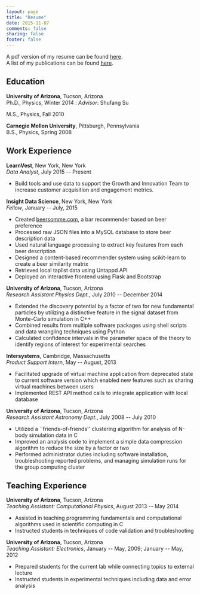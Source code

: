 ```yaml
---
layout: page
title: "Resume"
date: 2015-11-07
comments: false
sharing: false
footer: false
---
```


A pdf version of my resume can be found [here](/resume/resume.pdf "resume").
<br />
A list of my publications can be found [here](http://inspirehep.net/search?p=exactauthor%3AJ.Eckel.1 "publications").


## Education
**University of Arizona**, Tucson, Arizona <br />
Ph.D., Physics, Winter 2014
:   _Advisor_: Shufang Su

M.S., Physics, Fall 2010

**Carnegie Mellon University**, Pittsburgh, Pennsylvania <br />
B.S., Physics, Spring 2008

## Work Experience

**LearnVest**, New York, New York <br />
_Data Analyst_, July 2015 -- Present

- Build tools and use data to support the Growth and Innovation Team to increase customer acquisition and engagement metrics.

**Insight Data Science**, New York, New York <br />
_Fellow_, January -- July, 2015

- Created [beersomme.com](http://beersomme.com "beersomme"), a bar recommender based on beer preference
- Processed raw JSON files into a MySQL database to store beer description data
- Used natural language processing to extract key features from each beer description
- Designed a content-based recommender system using scikit-learn to create a beer similarity matrix
- Retrieved local taplist data using Untappd API
- Deployed an interactive frontend using Flask and Bootstrap

**University of Arizona**, Tucson, Arizona <br />
_Research Assistant Physics Dept._, July 2010 -- December 2014

- Extended the discovery potential by a factor of two for new fundamental particles by utilizing a distinctive feature in the signal dataset from Monte-Carlo simulation in C++
- Combined results from multiple software packages using shell scripts and data wrangling techniques using Python
- Calculated confidence intervals in the parameter space of the theory to identify regions of interest for experimental searches

**Intersystems**, Cambridge, Massachusetts <br />
_Product Support Intern_, May -- August, 2013

- Facilitated upgrade of virtual machine application from deprecated state to current software version which enabled new features such as sharing virtual machines between users
- Implemented REST API method calls to integrate application with local database

**University of Arizona**, Tucson, Arizona <br />
_Research Assistant Astronomy Dept._, July 2008 -- July 2010

- Utilized a ``friends-of-friends'' clustering algorithm for analysis of N-body simulation data in C
- Improved an analysis code to implement a simple data compression algorithm to reduce the size by a factor or two
- Performed administrator duties including software installation, troubleshooting reported problems, and managing simulation runs for the group computing cluster

## Teaching Experience

**University of Arizona**, Tucson, Arizona <br />
_Teaching Assistant: Computational Physics_, August 2013 -- May 2014

- Assisted in teaching programming fundamentals and computational algorithms used in scientific computing in C
- Instructed students in techniques of code validation and troubleshooting

**University of Arizona**, Tucson, Arizona <br />
_Teaching Assistant: Electronics_, January -- May, 2009; January -- May, 2012

- Prepared students for the current lab while connecting topics to external lecture
- Instructed students in experimental techniques including data and error analysis
